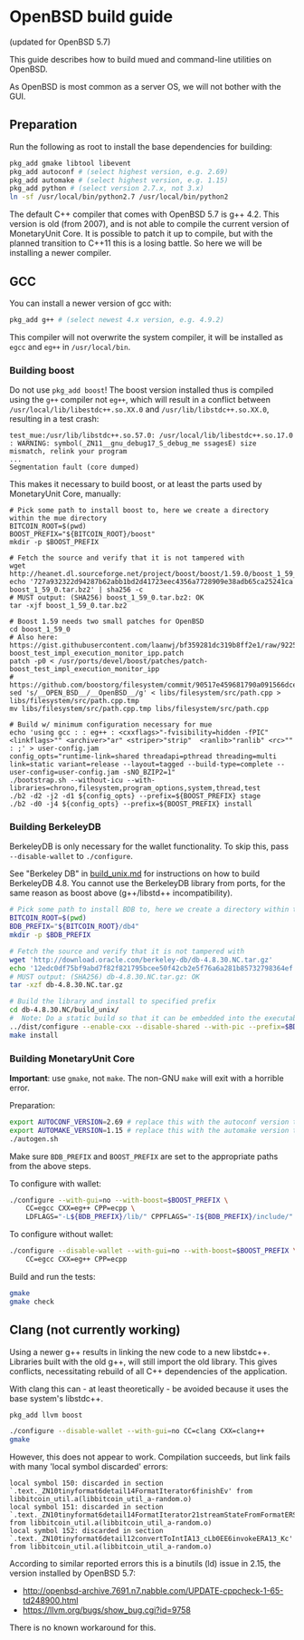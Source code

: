 OpenBSD build guide
======================
(updated for OpenBSD 5.7)

This guide describes how to build mued and command-line utilities on OpenBSD.

As OpenBSD is most common as a server OS, we will not bother with the GUI.

Preparation
-------------

Run the following as root to install the base dependencies for building:

```bash
pkg_add gmake libtool libevent
pkg_add autoconf # (select highest version, e.g. 2.69)
pkg_add automake # (select highest version, e.g. 1.15)
pkg_add python # (select version 2.7.x, not 3.x)
ln -sf /usr/local/bin/python2.7 /usr/local/bin/python2
```

The default C++ compiler that comes with OpenBSD 5.7 is g++ 4.2. This version is old (from 2007), and is not able to compile the current version of MonetaryUnit Core. It is possible to patch it up to compile, but with the planned transition to C++11 this is a losing battle. So here we will be installing a newer compiler.

GCC
-------

You can install a newer version of gcc with:

```bash
pkg_add g++ # (select newest 4.x version, e.g. 4.9.2)
```

This compiler will not overwrite the system compiler, it will be installed as `egcc` and `eg++` in `/usr/local/bin`.

### Building boost

Do not use `pkg_add boost`! The boost version installed thus is compiled using the `g++` compiler not `eg++`, which will result in a conflict between `/usr/local/lib/libestdc++.so.XX.0` and `/usr/lib/libstdc++.so.XX.0`, resulting in a test crash:

    test_mue:/usr/lib/libstdc++.so.57.0: /usr/local/lib/libestdc++.so.17.0 : WARNING: symbol(_ZN11__gnu_debug17_S_debug_me ssagesE) size mismatch, relink your program
    ...
    Segmentation fault (core dumped)

This makes it necessary to build boost, or at least the parts used by MonetaryUnit Core, manually:

```
# Pick some path to install boost to, here we create a directory within the mue directory
BITCOIN_ROOT=$(pwd)
BOOST_PREFIX="${BITCOIN_ROOT}/boost"
mkdir -p $BOOST_PREFIX

# Fetch the source and verify that it is not tampered with
wget http://heanet.dl.sourceforge.net/project/boost/boost/1.59.0/boost_1_59_0.tar.bz2
echo '727a932322d94287b62abb1bd2d41723eec4356a7728909e38adb65ca25241ca  boost_1_59_0.tar.bz2' | sha256 -c
# MUST output: (SHA256) boost_1_59_0.tar.bz2: OK
tar -xjf boost_1_59_0.tar.bz2

# Boost 1.59 needs two small patches for OpenBSD
cd boost_1_59_0
# Also here: https://gist.githubusercontent.com/laanwj/bf359281dc319b8ff2e1/raw/92250de8404b97bb99d72ab898f4a8cb35ae1ea3/patch-boost_test_impl_execution_monitor_ipp.patch
patch -p0 < /usr/ports/devel/boost/patches/patch-boost_test_impl_execution_monitor_ipp
# https://github.com/boostorg/filesystem/commit/90517e459681790a091566dce27ca3acabf9a70c
sed 's/__OPEN_BSD__/__OpenBSD__/g' < libs/filesystem/src/path.cpp > libs/filesystem/src/path.cpp.tmp
mv libs/filesystem/src/path.cpp.tmp libs/filesystem/src/path.cpp

# Build w/ minimum configuration necessary for mue
echo 'using gcc : : eg++ : <cxxflags>"-fvisibility=hidden -fPIC" <linkflags>"" <archiver>"ar" <striper>"strip"  <ranlib>"ranlib" <rc>"" : ;' > user-config.jam
config_opts="runtime-link=shared threadapi=pthread threading=multi link=static variant=release --layout=tagged --build-type=complete --user-config=user-config.jam -sNO_BZIP2=1"
./bootstrap.sh --without-icu --with-libraries=chrono,filesystem,program_options,system,thread,test
./b2 -d2 -j2 -d1 ${config_opts} --prefix=${BOOST_PREFIX} stage
./b2 -d0 -j4 ${config_opts} --prefix=${BOOST_PREFIX} install
```

### Building BerkeleyDB

BerkeleyDB is only necessary for the wallet functionality. To skip this, pass `--disable-wallet` to `./configure`.

See "Berkeley DB" in [build_unix.md](build_unix.md) for instructions on how to build BerkeleyDB 4.8.
You cannot use the BerkeleyDB library from ports, for the same reason as boost above (g++/libstd++ incompatibility).

```bash
# Pick some path to install BDB to, here we create a directory within the mue directory
BITCOIN_ROOT=$(pwd)
BDB_PREFIX="${BITCOIN_ROOT}/db4"
mkdir -p $BDB_PREFIX

# Fetch the source and verify that it is not tampered with
wget 'http://download.oracle.com/berkeley-db/db-4.8.30.NC.tar.gz'
echo '12edc0df75bf9abd7f82f821795bcee50f42cb2e5f76a6a281b85732798364ef  db-4.8.30.NC.tar.gz' | sha256 -c
# MUST output: (SHA256) db-4.8.30.NC.tar.gz: OK
tar -xzf db-4.8.30.NC.tar.gz

# Build the library and install to specified prefix
cd db-4.8.30.NC/build_unix/
#  Note: Do a static build so that it can be embedded into the executable, instead of having to find a .so at runtime
../dist/configure --enable-cxx --disable-shared --with-pic --prefix=$BDB_PREFIX CC=egcc CXX=eg++ CPP=ecpp
make install
```

### Building MonetaryUnit Core

**Important**: use `gmake`, not `make`. The non-GNU `make` will exit with a horrible error.

Preparation:
```bash
export AUTOCONF_VERSION=2.69 # replace this with the autoconf version that you installed
export AUTOMAKE_VERSION=1.15 # replace this with the automake version that you installed
./autogen.sh
```
Make sure `BDB_PREFIX` and `BOOST_PREFIX` are set to the appropriate paths from the above steps.

To configure with wallet:
```bash
./configure --with-gui=no --with-boost=$BOOST_PREFIX \
    CC=egcc CXX=eg++ CPP=ecpp \
    LDFLAGS="-L${BDB_PREFIX}/lib/" CPPFLAGS="-I${BDB_PREFIX}/include/"
```

To configure without wallet:
```bash
./configure --disable-wallet --with-gui=no --with-boost=$BOOST_PREFIX \
    CC=egcc CXX=eg++ CPP=ecpp
```

Build and run the tests:
```bash
gmake
gmake check
```

Clang (not currently working)
------------------------------

Using a newer g++ results in linking the new code to a new libstdc++.
Libraries built with the old g++, will still import the old library.
This gives conflicts, necessitating rebuild of all C++ dependencies of the application.

With clang this can - at least theoretically - be avoided because it uses the
base system's libstdc++.

```bash
pkg_add llvm boost
```

```bash
./configure --disable-wallet --with-gui=no CC=clang CXX=clang++
gmake
```

However, this does not appear to work. Compilation succeeds, but link fails
with many 'local symbol discarded' errors:

    local symbol 150: discarded in section `.text._ZN10tinyformat6detail14FormatIterator6finishEv' from libbitcoin_util.a(libbitcoin_util_a-random.o)
    local symbol 151: discarded in section `.text._ZN10tinyformat6detail14FormatIterator21streamStateFromFormatERSoRjPKcii' from libbitcoin_util.a(libbitcoin_util_a-random.o)
    local symbol 152: discarded in section `.text._ZN10tinyformat6detail12convertToIntIA13_cLb0EE6invokeERA13_Kc' from libbitcoin_util.a(libbitcoin_util_a-random.o)

According to similar reported errors this is a binutils (ld) issue in 2.15, the
version installed by OpenBSD 5.7:

- http://openbsd-archive.7691.n7.nabble.com/UPDATE-cppcheck-1-65-td248900.html
- https://llvm.org/bugs/show_bug.cgi?id=9758

There is no known workaround for this.
